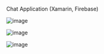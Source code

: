Chat Application (Xamarin, Firebase)

![image](https://github.com/OG-Habit/ChatApp/assets/84717650/e3c59b2c-3f23-4ef9-8c2b-c1683840c745)

![image](https://github.com/OG-Habit/ChatApp/assets/84717650/b1e39965-9a17-4e9c-8409-80b59486365f)

![image](https://github.com/OG-Habit/ChatApp/assets/84717650/89e457d8-a5e6-4226-b3d4-55eff105c6c5)
